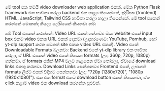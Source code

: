 මේ tool එක තමයි video downloader web application එකක්. මේක Python Flask framework එක භාවිතා කරලා backend එක හදලා තියෙන්නේ, ඉදිරිපස (frontend) HTML, JavaScript, Tailwind CSS භාවිතා කරලා හදලා තියෙන්නේ. මේ tool එකෙන් කරන්නේ මොකක්ද කියලා ලේසියෙන් කියනවා නම්:

මේ Tool එකෙන් කරන්නේ:
Video URL එකක් ගන්නවා:
ඔයා website එකේ input box එකට video එකක URL එකක් දෙනවා (උදාහරණෙට: YouTube, Pornhub, හෝ yt-dlp support කරන වෙනත් site එකක video URL එකක්).
Video එකේ Downloadable Formats බලනවා:
Backend එකේ yt-dlp library එක භාවිතා කරලා, ඒ URL එකෙන් video එකේ තියෙන formats (උදා: 360p, 720p, 1080p) ගන්නවා.
ඒ formats එකින් MP4 වලට ගැළපෙන ඒවා තෝරලා, ඒවායේ download links එකතු කරනවා.
Download Links පෙන්නනවා:
Frontend එකේ, ලබාගත් formats ලිස්ට් එකක් විදිහට පෙන්නනවා (උදා: "720p (1280x720)", "1080p (1920x1080)").
එක එක format එකට download button එකක් තියෙනවා, ඒක click කළාම video එක download කරගන්න පුළුවන්.
